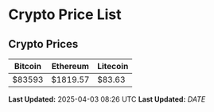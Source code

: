 # Crypto Price List

## Crypto Prices
| Bitcoin | Ethereum | Litecoin |
| ------- | -------- | -------- |
| $83593 | $1819.57 | $83.63 |
**Last Updated:** 2025-04-03 08:26 UTC
**Last Updated:** $DATE$
